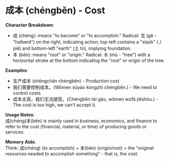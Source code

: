 # **成本 (chéngběn) - Cost**

**Character Breakdown**:  
- 成 (chéng): means "to become" or "to accomplish." Radical: 戈 (gē - "halberd") on the right, indicating action; top-left contains a "slash" (丿 piě) and bottom-left "earth" (土 tǔ), implying foundation.  
- 本 (běn): means "root" or "origin." Radical: 木 (mù - "tree") with a horizontal stroke at the bottom indicating the "root" or origin of the tree.

**Examples**:  
- 生产成本 (shēngchǎn chéngběn) - Production cost  
- 我们需要控制成本。(Wǒmen xūyào kòngzhì chéngběn.) - We need to control costs.  
- 成本太高，我们无法接受。(Chéngběn tài gāo, wǒmen wúfǎ jiēshòu.) - The cost is too high, we can't accept it.

**Usage Notes**:  
成(chéng)本(běn) is mainly used in business, economics, and finance to refer to the cost (financial, material, or time) of producing goods or services.

**Memory Aids**:  
Think: 成(chéng) (to accomplish) + 本(běn) (origin/root) = the "original resources needed to accomplish something" - that is, the cost.